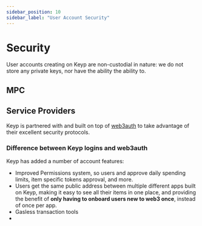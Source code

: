 ```yaml
---
sidebar_position: 10
sidebar_label: "User Account Security"
---
```


# Security

User accounts creating on Keyp are non-custodial in nature: we do not store any private keys, nor have the ability the ability to.

## MPC

## Service Providers

Keyp is partnered with and built on top of [web3auth](https://web3auth.io/) to take advantage of their excellent security protocols.

### Difference between Keyp logins and web3auth

Keyp has added a number of account features:

- Improved Permissions system, so users and approve daily spending limits, item specific tokens approval, and more.
- Users get the same public address between multiple different apps built on Keyp, making it easy to see all their items in one place, and providing the benefit of **only having to onboard users new to web3 once**, instead of once per app.
- Gasless transaction tools
-
